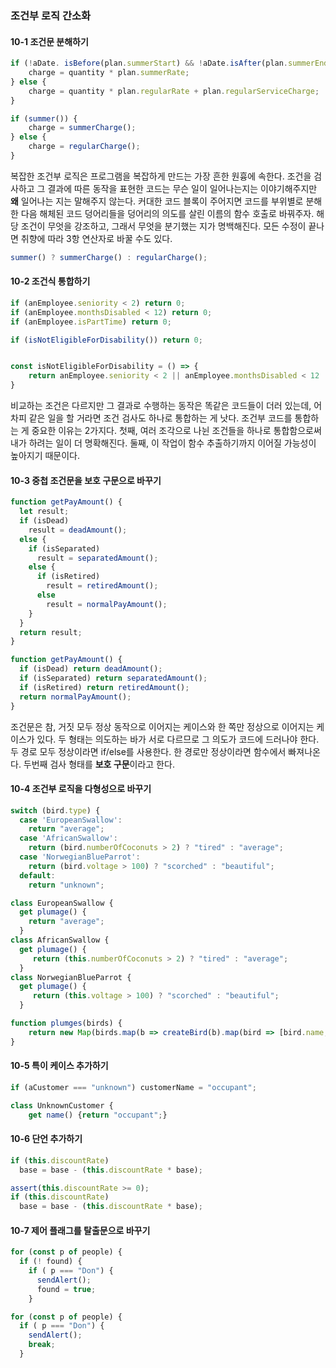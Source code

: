 ### 조건부 로직 간소화

#### 10-1 조건문 분해하기
```js
if (!aDate. isBefore(plan.summerStart) && !aDate.isAfter(plan.summerEnd)) {
    charge = quantity * plan.summerRate;
} else {
    charge = quantity * plan.regularRate + plan.regularServiceCharge;
}
```

```js
if (summer()) {
    charge = summerCharge();
} else {
    charge = regularCharge();
}
```

복잡한 조건부 로직은 프로그램을 복잡하게 만드는 가장 흔한 원흉에 속한다. 조건을 검사하고 그 결과에 따른 동작을 표현한 코드는 무슨 일이 일어나는지는 이야기해주지만 **왜** 일어나는 지는 말해주지 않는다.
커대한 코드 블록이 주어지면 코드를 부위별로 분해한 다음 해체된 코드 덩어리들을 덩어리의 의도를 살린 이름의 함수 호출로 바꿔주자. 해당 조건이 무엇을 강조하고, 그래서 무엇을 분기했는 지가 명백해진다.
모든 수정이 끝나면 취향에 따라 3항 연산자로 바꿀 수도 있다.

```js
summer() ? summerCharge() : regularCharge();
```

#### 10-2 조건식 통합하기
```js
if (anEmployee.seniority < 2) return 0;
if (anEmployee.monthsDisabled < 12) return 0;
if (anEmployee.isPartTime) return 0;
```

```js
if (isNotEligibleForDisability()) return 0;


const isNotEligibleForDisability = () => {
    return anEmployee.seniority < 2 || anEmployee.monthsDisabled < 12 || anEmployee.isPartTime
}
```

비교하는 조건은 다르지만 그 결과로 수행하는 동작은 똑같은 코드들이 더러 있는데, 어차피 같은 일을 할 거라면 조건 검사도 하나로 통합하는 게 낫다.
조건부 코드를 통합하는 게 중요한 이유는 2가지다. 첫째, 여러 조각으로 나뉜 조건들을 하나로 통합함으로써 내가 하려는 일이 더 명확해진다. 둘째, 이 작업이 함수 추출하기까지 이어질 가능성이 높아지기 때문이다.

#### 10-3 중첩 조건문을 보호 구문으로 바꾸기
```js
function getPayAmount() {
  let result;
  if (isDead)
    result = deadAmount();
  else {
    if (isSeparated)
      result = separatedAmount();
    else {
      if (isRetired)
        result = retiredAmount();
      else
        result = normalPayAmount();
    }
  }
  return result;
}
```

```js
function getPayAmount() {
  if (isDead) return deadAmount();
  if (isSeparated) return separatedAmount();
  if (isRetired) return retiredAmount();
  return normalPayAmount();
}
```

조건문은 참, 거짓 모두 정상 동작으로 이어지는 케이스와 한 쪽만 정상으로 이어지는 케이스가 있다.
두 형태는 의도하는 바가 서로 다르므로 그 의도가 코드에 드러나야 한다. 두 경로 모두 정상이라면 if/else를 사용한다. 한 경로만 정상이라면 함수에서 빠져나온다. 두번째 검사 형태를 **보호 구문**이라고 한다.

#### 10-4 조건부 로직을 다형성으로 바꾸기
```js
switch (bird.type) {
  case 'EuropeanSwallow':
    return "average";
  case 'AfricanSwallow':
    return (bird.numberOfCoconuts > 2) ? "tired" : "average";
  case 'NorwegianBlueParrot':
    return (bird.voltage > 100) ? "scorched" : "beautiful";
  default:
    return "unknown";
```

```js
class EuropeanSwallow {
  get plumage() {
    return "average";
  }
class AfricanSwallow {
  get plumage() {
     return (this.numberOfCoconuts > 2) ? "tired" : "average";
  }
class NorwegianBlueParrot {
  get plumage() {
     return (this.voltage > 100) ? "scorched" : "beautiful";
  }

function plumges(birds) {
    return new Map(birds.map(b => createBird(b).map(bird => [bird.name, bird.plumge])))
}
```

#### 10-5 특이 케이스 추가하기
```js
if (aCustomer === "unknown") customerName = "occupant";
```

```js
class UnknownCustomer {
    get name() {return "occupant";}
```

#### 10-6 단언 추가하기
```js
if (this.discountRate)
  base = base - (this.discountRate * base);
```

```js
assert(this.discountRate >= 0);
if (this.discountRate)
  base = base - (this.discountRate * base);
```

#### 10-7 제어 플래그를 탈출문으로 바꾸기
```js
for (const p of people) {
  if (! found) {
    if ( p === "Don") {
      sendAlert();
      found = true;
    }
```

```js
for (const p of people) {
  if ( p === "Don") {
    sendAlert();
    break;
  }
```

